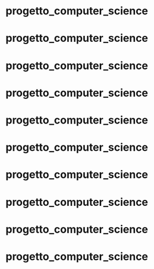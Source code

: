 # progetto_computer_science
# progetto_computer_science
# progetto_computer_science
# progetto_computer_science
# progetto_computer_science
# progetto_computer_science
# progetto_computer_science
# progetto_computer_science
# progetto_computer_science
# progetto_computer_science
